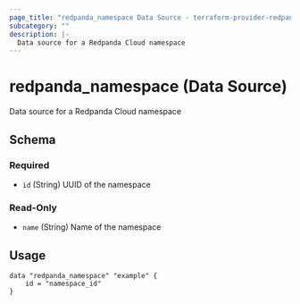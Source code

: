 ```yaml
---
page_title: "redpanda_namespace Data Source - terraform-provider-redpanda"
subcategory: ""
description: |-
  Data source for a Redpanda Cloud namespace
---
```


# redpanda_namespace (Data Source)

Data source for a Redpanda Cloud namespace

<!-- schema generated by tfplugindocs -->
## Schema

### Required

- `id` (String) UUID of the namespace

### Read-Only

- `name` (String) Name of the namespace

## Usage

```hcl
data "redpanda_namespace" "example" {
    id = "namespace_id"
}
```